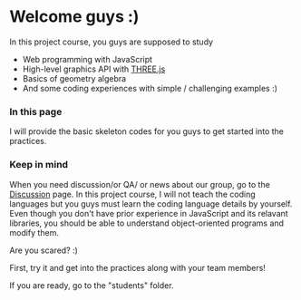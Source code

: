 # Welcome guys :)
In this project course, you guys are supposed to study
- Web programming with JavaScript
- High-level graphics API with <a href="https://threejs.org/">THREE.js</a>
- Basics of geometry algebra
- And some coding experiences with simple / challenging examples :)

### In this page
I will provide the basic skeleton codes for you guys to get started into the practices.

### Keep in mind
When you need discussion/or QA/ or news about our group, go to the <a href="https://github.com/korfriend/web3d/discussions">Discussion</a> page. 
In this project course, I will not teach the coding languages but you guys must learn the coding language details by yourself.
Even though you don't have prior experience in JavaScript and its relavant libraries, you should be able to understand object-oriented programs and modify them.

Are you scared? :)

First, try it and get into the practices along with your team members!

If you are ready, go to the "students" folder.
